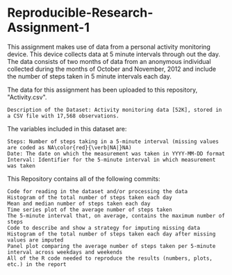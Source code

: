 # Reproducible-Research-Assignment-1

This assignment makes use of data from a personal activity monitoring device. This device collects data at 5 minute intervals through out the day. 
The data consists of two months of data from an anonymous individual collected during the months of October and November, 2012 and include the number 
of steps taken in 5 minute intervals each day.

The data for this assignment has been uploaded to this repository, "Activity.csv".

    Description of the Dataset: Activity monitoring data [52K], stored in a CSV file with 17,568 observations.

The variables included in this dataset are:

    Steps: Number of steps taking in a 5-minute interval (missing values are coded as NA\color{red}{\verb|NA|}NA)
    Date: The date on which the measurement was taken in YYYY-MM-DD format
    Interval: Identifier for the 5-minute interval in which measurement was taken

This Repository contains all of the following commits:

    Code for reading in the dataset and/or processing the data
    Histogram of the total number of steps taken each day
    Mean and median number of steps taken each day
    Time series plot of the average number of steps taken
    The 5-minute interval that, on average, contains the maximum number of steps
    Code to describe and show a strategy for imputing missing data
    Histogram of the total number of steps taken each day after missing values are imputed
    Panel plot comparing the average number of steps taken per 5-minute interval across weekdays and weekends
    All of the R code needed to reproduce the results (numbers, plots, etc.) in the report
